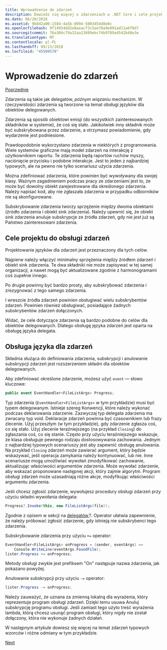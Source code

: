 ```yaml
---
title: Wprowadzenie do zdarzeń
description: Dowiedz się więcej o zdarzeniach w .NET Core i cele projektu języka firmy Microsoft zdarzeń w tym omówieniu.
ms.date: 06/20/2016
ms.assetid: 9b8d2a00-1584-4a5b-8994-5003d54d8e0c
ms.openlocfilehash: 9f14954dd2e8aeacf3c5ae70a9e891ad11a6f0d7
ms.sourcegitcommit: 76a304c79a32aa13889ebcf4b9789a4542b48e3e
ms.translationtype: MT
ms.contentlocale: pl-PL
ms.lasthandoff: 09/13/2018
ms.locfileid: "45509578"
---
```

# <a name="introduction-to-events"></a>Wprowadzenie do zdarzeń

[Poprzednie](delegates-patterns.md)

Zdarzenia są takie jak delegatów, *późnym wiązaniu* mechanizm. W rzeczywistości zdarzenia są tworzone na temat obsługi języków dla obiektów delegowanych.

Zdarzenia są sposób obiektowi emisji (do wszystkich zainteresowanych składników w systemie), że coś się stało. Jakikolwiek inny składnik może być subskrybowana przez zdarzenie, a otrzymasz powiadomienie, gdy wydarzenie jest podniesione.

Prawdopodobnie wykorzystano zdarzenia w niektórych z programowania. Wiele systemów graficzne mają model zdarzeń na interakcję z użytkownikiem raportu. Te zdarzenia będą raportów ruchów myszy, naciśnięcie przycisku i podobne interakcje. Jest to jeden z najbardziej typowych, ale na pewno nie tylko scenariusz użycia zdarzenia.

Można zdefiniować zdarzenia, które powinien być wywoływany dla swojej klasy. Ważnym zagadnieniem podczas pracy ze zdarzeniami jest to, że może być dowolny obiekt zarejestrowane dla określonego zdarzenia. Należy napisać kod, aby nie zgłaszała zdarzenia w przypadku odbiorników nie są skonfigurowane.

Subskrybowanie zdarzenia tworzy sprzężenie między dwoma obiektami (źródło zdarzenia i obiekt sink zdarzenia). Należy upewnić się, że obiekt sink zdarzenia anuluje subskrypcje ze źródła zdarzeń, gdy nie jest już są Państwo zainteresowani zdarzenia.

## <a name="design-goals-for-event-support"></a>Cele projektu do obsługi zdarzeń

Projektowanie języków dla zdarzeń jest przeznaczony dla tych celów.

Najpierw należy włączyć minimalny sprzężenia między źródłem zdarzeń i obiekt sink zdarzenia. Te dwa składniki nie może zapisywać w tej samej organizacji, a nawet mogą być aktualizowane zgodnie z harmonogramami coś zupełnie innego.

Po drugie powinny być bardzo prosty, aby subskrybować zdarzenia i zrezygnować z tego samego zdarzenia.

I wreszcie źródła zdarzeń powinien obsługiwać wielu subskrybentów zdarzeń. Powinien również obsługiwać, posiadające żadnych subskrybentów zdarzeń dołączonych.

Widać, że cele dotyczące zdarzenia są bardzo podobne do celów dla obiektów delegowanych.
Dlatego obsługę języka zdarzeń jest oparta na obsługę języka delegata.

## <a name="language-support-for-events"></a>Obsługa języka dla zdarzeń

Składnia służąca do definiowania zdarzenia, subskrypcji i anulowanie subskrypcji zdarzeń jest rozszerzeniem składni dla obiektów delegowanych.

Aby zdefiniować określone zdarzenie, możesz użyć `event` — słowo kluczowe:

```csharp
public event EventHandler<FileListArgs> Progress;
```

Typ zdarzenia (`EventHandler<FileListArgs>` w tym przykładzie) musi być typem delegowanym. Istnieje szereg Konwencji, które należy wykonać podczas deklarowania zdarzenie. Zazwyczaj typ delegata zdarzenia ma zwracany typ void.
Deklaracje zdarzeń powinna być czasownikiem lub frazy zlecenie.
Użyj przeszłym (w tym przykładzie), gdy zdarzenie zgłasza coś, co się stało. Użyj zlecenie teraźniejszego (na przykład `Closing`) do zgłaszania coś, co się stanie. Często przy użyciu teraźniejszego wskazuje, że klasa obsługuje pewnego rodzaju dostosowywania zachowania. Jednym z najbardziej typowych scenariuszy jest aby zapewnić obsługę anulowania. Na przykład `Closing` zdarzeń może zawierać argument, który będzie wskazywać, jeśli operacja zamykania należy kontynuować, lub nie.  Inne scenariusze mogą umożliwiać wywołań zmodyfikować zachowanie, aktualizując właściwości argumentów zdarzenia. Może wywołać zdarzenie, aby wskazać proponowane następnej akcji, który zajmie algorytm. Program obsługi zdarzeń może uzasadniają różne akcje, modyfikując właściwości argumentu zdarzenia.

Jeśli chcesz zgłosić zdarzenie, wywołujesz procedury obsługi zdarzeń przy użyciu składni wywołania delegata:

```csharp
Progress?.Invoke(this, new FileListArgs(file));
```

Zgodnie z opisem w sekcji na [delegatów](delegates-patterns.md),?.
Operator ułatwia zapewnienie, że należy próbować zgłosić zdarzenie, gdy istnieją nie subskrybenci tego zdarzenia.
 
Subskrybowanie zdarzenia przy użyciu `+=` operator:

```csharp
EventHandler<FileListArgs> onProgress = (sender, eventArgs) => 
    Console.WriteLine(eventArgs.FoundFile);
lister.Progress += onProgress;
```

Metody obsługi zwykle jest prefiksem "On" następuje nazwa zdarzenia, jak pokazano powyżej.

Anulowanie subskrypcji przy użyciu `-=` operator:

```csharp
lister.Progress -= onProgress;
```

Należy zauważyć, że uznana za zmienną lokalną dla wyrażenia, który reprezentuje program obsługi zdarzeń. Dzięki temu usuwa Anuluj subskrypcję programu obsługi.
Jeśli zamiast tego użyto treść wyrażenia lambda, którą chcesz usunąć program obsługi, który nigdy nie został dołączony, która nie wykonuje żadnych działań.

W następnym artykule dowiesz się więcej na temat zdarzeń typowych wzorców i różne odmiany w tym przykładzie.

[Next](event-pattern.md)

